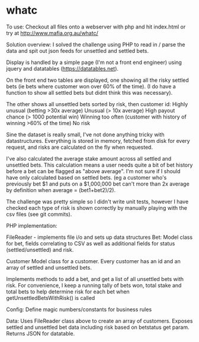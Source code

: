 whatc
=====

To use:
Checkout all files onto a webserver with php and hit index.html 
or try at http://www.mafia.org.au/whatc/

Solution overview:
I solved the challenge using PHP to read in / parse the data and spit out json feeds
for unsettled and settled bets.

Display is handled by a simple page (I'm not a front end engineer) using jquery
and datatables (https://datatables.net).

On the front end two tables are displayed, one showing all the risky settled bets
(ie bets where customer won over 60% of the time). (I do have a function to show
all settled bets but didnt think this was necessary).

The other shows all unsettled bets sorted by risk, then customer id:
Highly unusual (betting >30x average)
Unusual (> 10x average)
High payout chance (> 1000 potential win)
Winning too often (customer with history of winning >60% of the time)
No risk

Sine the dataset is really small, I've not done anything tricky with datastructures.
Everything is stored in memory, fetched from disk for every request, and risks are
calculated on the fly when requested.

I've also calculated the average stake amount across all settled and unsettled bets.
This calculation means a user needs quite a bit of bet history before a bet can be 
flagged as "above average". I'm not sure if I should have only calculated based on
settled bets. (eg a customer who's previously bet $1 and puts on a $1,000,000 bet 
can't more than 2x average by definition when average = (bet1+bet2)/2).

The challenge was pretty simple so I didn't write unit tests, however I have
checked each type of risk is shown correctly by manually playing with the csv files
(see git commits).

PHP implementation:

FileReader - implements file i/o and sets up data structures
Bet:
Model class for bet, fields correlating to CSV as well as additional fields for 
status (settled/unsettled) and risk.

Customer
Model class for a customer. Every customer has an id and an array of settled and
unsettled bets.

Implements methods to add a bet, and get a list of all unsettled bets with risk.
For convenience, I keep a running tally of bets won, total stake and total bets to
help determine risk for each bet when getUnsettledBetsWithRisk() is called

Config:
Define magic numbers/constants for business rules

Data:
Uses FileReader class above to create an array of customers. Exposes settled and 
unsettled bet data including risk based on betstatus get param. Returns JSON
for datatable.

